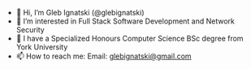 - 👋 Hi, I’m Gleb Ignatski (@glebignatski)
- 👀 I’m interested in Full Stack Software Development and Network Security
- 🌱 I have a Specialized Honours Computer Science BSc degree from York University
- 📫 How to reach me: Email: glebignatski@gmail.com

<!---
glebignatski/glebignatski is a ✨ special ✨ repository because its `README.md` (this file) appears on your GitHub profile.
You can click the Preview link to take a look at your changes.
--->
